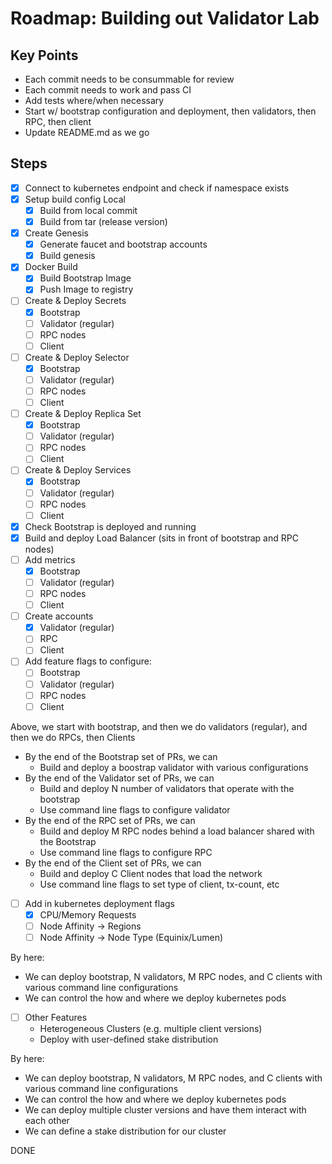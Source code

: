 # Roadmap: Building out Validator Lab

## Key Points
- Each commit needs to be consummable for review
- Each commit needs to work and pass CI
- Add tests where/when necessary
- Start w/ bootstrap configuration and deployment, then validators, then RPC, then client
- Update README.md as we go

## Steps
- [x] Connect to kubernetes endpoint and check if namespace exists
- [x] Setup build config Local
    - [x] Build from local commit
    - [x] Build from tar (release version)
- [x] Create Genesis
    - [x] Generate faucet and bootstrap accounts
    - [x] Build genesis
- [x] Docker Build
    - [x] Build Bootstrap Image
    - [x] Push Image to registry
- [ ] Create & Deploy Secrets
    - [x] Bootstrap
    - [ ] Validator (regular)
    - [ ] RPC nodes
    - [ ] Client
- [ ] Create & Deploy Selector
    - [x] Bootstrap
    - [ ] Validator (regular)
    - [ ] RPC nodes
    - [ ] Client
- [ ] Create & Deploy Replica Set
    - [x] Bootstrap
    - [ ] Validator (regular)
    - [ ] RPC nodes
    - [ ] Client
- [ ] Create & Deploy Services
    - [x] Bootstrap
    - [ ] Validator (regular)
    - [ ] RPC nodes
    - [ ] Client
- [x] Check Bootstrap is deployed and running
- [x] Build and deploy Load Balancer (sits in front of bootstrap and RPC nodes)
- [ ] Add metrics
    - [x] Bootstrap
    - [ ] Validator (regular)
    - [ ] RPC nodes
    - [ ] Client
- [ ] Create accounts
    - [x] Validator (regular)
    - [ ] RPC
    - [ ] Client
- [ ] Add feature flags to configure:
    - [ ] Bootstrap
    - [ ] Validator (regular)
    - [ ] RPC nodes
    - [ ] Client

Above, we start with bootstrap, and then we do validators (regular), and then we do RPCs, then Clients
- By the end of the Bootstrap set of PRs, we can
    - Build and deploy a boostrap validator with various configurations
- By the end of the Validator set of PRs, we can
    - Build and deploy N number of validators that operate with the bootstrap
    - Use command line flags to configure validator
- By the end of the RPC set of PRs, we can
    - Build and deploy M RPC nodes behind a load balancer shared with the Bootstrap
    - Use command line flags to configure RPC
- By the end of the Client set of PRs, we can
    - Build and deploy C Client nodes that load the network
    - Use command line flags to set type of client, tx-count, etc

- [ ] Add in kubernetes deployment flags
    - [x] CPU/Memory Requests
    - [ ] Node Affinity -> Regions
    - [ ] Node Affinity -> Node Type (Equinix/Lumen)

By here:
- We can deploy bootstrap, N validators, M RPC nodes, and C clients with various command line configurations
- We can control the how and where we deploy kubernetes pods

- [ ] Other Features
    - Heterogeneous Clusters (e.g. multiple client versions)
    - Deploy with user-defined stake distribution

By here:
- We can deploy bootstrap, N validators, M RPC nodes, and C clients with various command line configurations
- We can control the how and where we deploy kubernetes pods
- We can deploy multiple cluster versions and have them interact with each other
- We can define a stake distribution for our cluster

DONE
